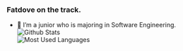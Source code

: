 ### Fatdove on the track.

- 🔭 I’m a junior who is majoring in Software Engineering. <br/>
![Github Stats](https://github-readme-stats.vercel.app/api?username=fatdove77&show_icons=true&theme=radical) <br/>
![Most Used Languages](https://github-readme-stats.vercel.app/api/top-langs/?username=fatdove77&theme=dark&layout=compact)
